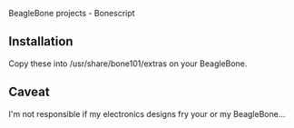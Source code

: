 BeagleBone projects - Bonescript

Installation
------------
Copy these into /usr/share/bone101/extras on your BeagleBone.

Caveat
------
I'm not responsible if my electronics designs fry your or my 
BeagleBone...